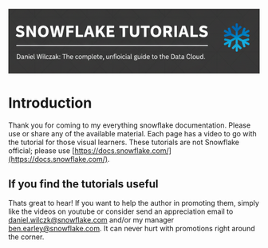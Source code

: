 ![Banner](banner.png)

# Introduction
Thank you for coming to my everything snowflake documentation. Please use or share any of the available material. Each page has a video to go with the tutorial for those visual learners. These tutorials are not Snowflake official; please use [https://docs.snowflake.com/](https://docs.snowflake.com/).

## If you find the tutorials useful
Thats great to hear! If you want to help the author in promoting them, simply like the videos on youtube or consider send an appreciation email to [daniel.wilczk@snowflake.com](#) and/or my manager [ben.earley@snowflake.com](#). It can never hurt with promotions right around the corner.